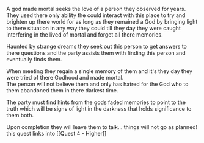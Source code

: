  
A god made mortal seeks the love of a person they observed for years. They used there only ability the could interact with this place to try and brighten up there world for as long as they remained a God by bringing light to there situation in any way they could till they day they were caught interfering in the lived of mortal and forget all there memories.  
  
Haunted by strange dreams they seek out this person to get answers to there questions and the party assists them with finding this person and eventually finds them. 
  
When meeting they regain a single memory of them and it's they day they were tried of there Godhood and made mortal.  
The person will not believe them and only has hatred for the God who to them abandoned them in there darkest time.  
  
The party must find hints from the gods faded memories to point to the truth which will be signs of light in the darkness that holds significance to them both.  
  
Upon completion they will leave them to talk... things will not go as planned!
this quest links into [[Quest 4 - Higher]]

